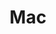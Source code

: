 ---
title: Mac
tags:
  - v1
aliases:
  - Mac
created_at: 2024-07-12T18:48:09-03:00
updated_at: 2024-08-05T13:12:03-03:00
---